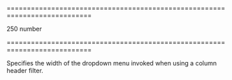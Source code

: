 <!--**
/*-------------------------------------------
    Auto-generated file. Do not modify.
-------------------------------------------

**-->
===========================================================================
<!--default-->250<!--/default-->
<!--type-->number<!--/type-->
===========================================================================

<!--shortDescription-->
Specifies the width of the dropdown menu invoked when using a column header filter.
<!--/shortDescription-->

<!--fullDescription-->

<!--/fullDescription-->